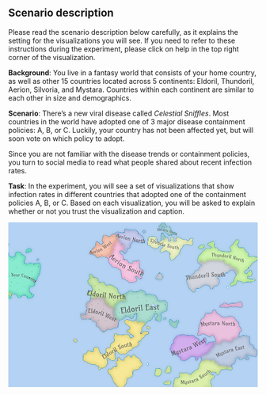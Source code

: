## Scenario description

Please read the scenario description below carefully, as it explains the setting for the visualizations you will see.
If you need to refer to these instructions during the experiment, please click on help in the top right corner of the visualization.

**Background**: You live in a fantasy world that consists of your home country, as well as other
15 countries located across 5 continents: Eldoril, Thundoril, Aerion, Silvoria, and Mystara. 
Countries within each continent are similar to each other in size and demographics. 

**Scenario**: There’s a new viral disease called *Celestial Sniffles*. 
Most countries in the world have adopted one of 3 major disease containment policies: A, B, or C.
Luckily, your country has not been affected yet, but will soon vote on which policy to adopt.

Since you are not familiar with the disease trends or containment policies, you turn to social media to read what people shared about recent infection rates.

**Task**: In the experiment, you will see a set of visualizations that show infection rates in different countries that adopted
one of the containment policies A, B, or C. Based on each visualization, you will be asked to explain whether or not you trust the visualization and caption.

<img src='./images/map.png' width='700'>